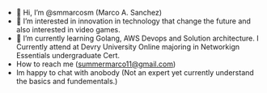 - 👋 Hi, I’m @smmarcosm (Marco A. Sanchez)
- 👀 I’m interested in innovation in technology that change the future and also interested in video games.
- 🌱 I’m currently learning Golang, AWS Devops and Solution architecture. I Currently attend at Devry University Online majoring in Networkign Essentials undergraduate Cert.
- How to reach me (summermarco11@gmail.com)
- Im happy to chat with anobody (Not an expert yet currently understand the basics and fundementals.)
<!---
smmarcosm/smmarcosm is a ✨ special ✨ repository because its `README.md` (this file) appears on your GitHub profile.
You can click the Preview link to take a look at your changes.
--->
